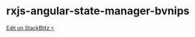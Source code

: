 # rxjs-angular-state-manager-bvnips

[Edit on StackBlitz ⚡️](https://stackblitz.com/edit/rxjs-angular-state-manager-bvnips)